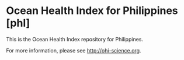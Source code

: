 # Ocean Health Index for Philippines [phl]

This is the Ocean Health Index repository for Philippines. 

For more information, please see http://ohi-science.org.
